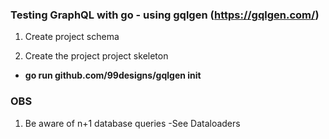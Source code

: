 ### Testing GraphQL with go - using gqlgen (https://gqlgen.com/)

1. Create project schema

2. Create the project project skeleton
- **go run github.com/99designs/gqlgen init**



### OBS

1. Be aware of n+1 database queries
-See Dataloaders
